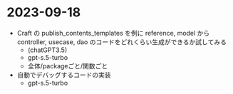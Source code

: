 # 2023-09-18

- Craft の publish_contents_templates を例に reference, model から controller, usecase, dao のコードをどれくらい生成ができるか試してみる
  - (chatGPT3.5)
  - gpt-s.5-turbo
  - 全体/packageごと/関数ごと
- 自動でデバッグするコードの実装
  - gpt-s.5-turbo
